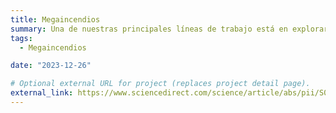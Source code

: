 ```yaml
---
title: Megaincendios
summary: Una de nuestras principales líneas de trabajo está en explorar las causas y loa impactos de los megaincendios, así como su prevención y predicción.
tags:
  - Megaincendios

date: "2023-12-26"

# Optional external URL for project (replaces project detail page).
external_link: https://www.sciencedirect.com/science/article/abs/pii/S0048969722074204?via%3Dihub
---
```

